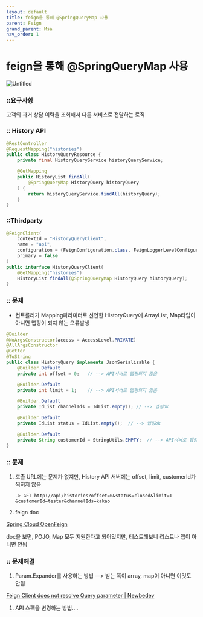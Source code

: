 ```yaml
---
layout: default
title: feign을 통해 @SpringQueryMap 사용
parent: Feign
grand_parent: Msa
nav_order: 1
---
```


# feign을 통해 @SpringQueryMap 사용

![Untitled](feign%E1%84%8B%E1%85%B3%E1%86%AF%20%E1%84%90%E1%85%A9%E1%86%BC%E1%84%92%E1%85%A2%20@SpringQueryMap%20%E1%84%89%E1%85%A1%E1%84%8B%E1%85%AD%E1%86%BC%203e4842cf8b744ef299e18bd2619e03b0/Untitled.png)

### ::요구사항

고객의 과거 상담 이력을 조회해서 다른 서비스로 전달하는 로직

### **:: History API**

```java
@RestController
@RequestMapping("histories")
public class HistoryQueryResource {
    private final HistoryQueryService historyQueryService;

    @GetMapping
    public HistoryList findAll(
        @SpringQueryMap HistoryQuery historyQuery
    ) {
        return historyQueryService.findAll(historyQuery);
    }
}
```

### ::Thirdparty

```java
@FeignClient(
    contextId = "HistoryQueryClient",
    name = "api",
    configuration = {FeignConfiguration.class, FeignLoggerLevelConfiguration.class},
    primary = false
)
public interface HistoryQueryClient{
    @GetMapping("histories")
    HistoryList findAll(@SpringQueryMap HistoryQuery historyQuery);
}
```

### :: 문제

- 컨트롤러가 Mapping파라미터로 선언한 HistoryQuery에 ArrayList, Map타입이 아니면 맵핑이 되지 않는 오류발생

```java
@Builder
@NoArgsConstructor(access = AccessLevel.PRIVATE)
@AllArgsConstructor
@Getter
@ToString
public class HistoryQuery implements JsonSerializable {
    @Builder.Default
    private int offset = 0;   // --> API서버로 맵핑되지 않음

    @Builder.Default
    private int limit = 1;    // --> API서버로 맵핑되지 않음

    @Builder.Default
    private IdList channelIds = IdList.empty(); // --> 맵핑ok

    @Builder.Default
    private IdList status = IdList.empty();  // --> 맵핑ok

    @Builder.Default
    private String customerId = StringUtils.EMPTY;  // --> API서버로 맵핑되지 않음
}
```

### :: 문제

1. 호출 URL에는 문제가 없지만, History API 서버에는 offset, limit, customerId가 찍히지 않음
    
    ```
    -> GET http://api/histories?offset=0&status=closed&limit=1
    &customerId=tester&channelIds=kakao
    ```
    
2. feign doc

[Spring Cloud OpenFeign](https://cloud.spring.io/spring-cloud-openfeign/reference/html/#feign-querymap-support)

doc을 보면, POJO, Map 모두 지원한다고 되어있지만, 테스트해보니 리스트나 맵이 아니면 안됨

### :: 문제해결

1. Param.Expander를 사용하는 방법 —> 받는 쪽이 array, map이 아니면 이것도 안됨

[Feign Client does not resolve Query parameter | Newbedev](https://newbedev.com/feign-client-does-not-resolve-query-parameter)

1. API 스펙을 변경하는 방법....